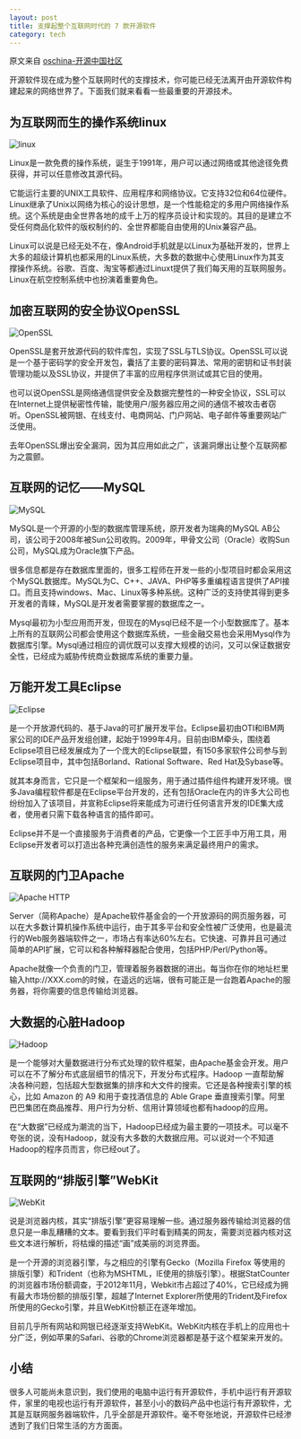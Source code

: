 ```yaml
---
layout: post
title: 支撑起整个互联网时代的 7 款开源软件
category: tech
---
```


原文来自 [oschina-开源中国社区](http://www.oschina.net/news/59493/7-opensource-software-support-internet)

开源软件现在成为整个互联网时代的支撑技术，你可能已经无法离开由开源软件构建起来的网络世界了。下面我们就来看看一些最重要的开源技术。

## 为互联网而生的操作系统linux
![linux](http://www.webhek.com/techug-res/uploads/2015/02/7.jpg)

Linux是一款免费的操作系统，诞生于1991年，用户可以通过网络或其他途径免费获得，并可以任意修改其源代码。

它能运行主要的UNIX工具软件、应用程序和网络协议。它支持32位和64位硬件。Linux继承了Unix以网络为核心的设计思想，是一个性能稳定的多用户网络操作系统。这个系统是由全世界各地的成千上万的程序员设计和实现的。其目的是建立不受任何商品化软件的版权制约的、全世界都能自由使用的Unix兼容产品。



Linux可以说是已经无处不在，像Android手机就是以Linux为基础开发的，世界上大多的超级计算机也都采用的Linux系统，大多数的数据中心使用Linux作为其支撑操作系统。谷歌、百度、淘宝等都通过Linuxt提供了我们每天用的互联网服务。Linux在航空控制系统中也扮演着重要角色。

## 加密互联网的安全协议OpenSSL
![OpenSSL](http://www.webhek.com/techug-res/uploads/2015/02/6.jpg)

OpenSSL是套开放源代码的软件库包，实现了SSL与TLS协议。OpenSSL可以说是一个基于密码学的安全开发包，囊括了主要的密码算法、常用的密钥和证书封装管理功能以及SSL协议，并提供了丰富的应用程序供测试或其它目的使用。

也可以说OpenSSL是网络通信提供安全及数据完整性的一种安全协议，SSL可以在Internet上提供秘密性传输，能使用户/服务器应用之间的通信不被攻击者窃听。OpenSSL被网银、在线支付、电商网站、门户网站、电子邮件等重要网站广泛使用。

去年OpenSSL爆出安全漏洞，因为其应用如此之广，该漏洞爆出让整个互联网都为之震颤。
 

## 互联网的记忆——MySQL
![MySQL](http://www.webhek.com/techug-res/uploads/2015/02/5.jpg)

MySQL是一个开源的小型的数据库管理系统，原开发者为瑞典的MySQL AB公司，该公司于2008年被Sun公司收购。2009年，甲骨文公司（Oracle）收购Sun公司，MySQL成为Oracle旗下产品。

很多信息都是存在数据库里面的，很多工程师在开发一些的小型项目时都会采用这个MySQL数据库。MySQL为C、C++、JAVA、PHP等多重编程语言提供了API接口。而且支持windows、Mac、Linux等多种系统。这种广泛的支持使其得到更多开发者的青睐，MySQL是开发者需要掌握的数据库之一。

Mysql最初为小型应用而开发，但现在的Mysql已经不是一个小型数据库了。基本上所有的互联网公司都会使用这个数据库系统，一些金融交易也会采用Mysql作为数据库引擎。Mysql通过相应的调优既可以支撑大规模的访问，又可以保证数据安全性，已经成为威胁传统商业数据库系统的重要力量。

## 万能开发工具Eclipse
![Eclipse ](http://www.webhek.com/techug-res/uploads/2015/02/4.jpg)

是一个开放源代码的、基于Java的可扩展开发平台。Eclipse最初由OTI和IBM两家公司的IDE产品开发组创建，起始于1999年4月。目前由IBM牵头，围绕着Eclipse项目已经发展成为了一个庞大的Eclipse联盟，有150多家软件公司参与到Eclipse项目中，其中包括Borland、Rational Software、Red Hat及Sybase等。

就其本身而言，它只是一个框架和一组服务，用于通过插件组件构建开发环境。很多Java编程软件都是在Eclipse平台开发的，还有包括Oracle在内的许多大公司也纷纷加入了该项目，并宣称Eclipse将来能成为可进行任何语言开发的IDE集大成者，使用者只需下载各种语言的插件即可。

Eclipse并不是一个直接服务于消费者的产品，它更像一个工匠手中万用工具，用Eclipse开发者可以打造出各种充满创造性的服务来满足最终用户的需求。

## 互联网的门卫Apache
![Apache HTTP ](http://www.webhek.com/techug-res/uploads/2015/02/3.jpg)

Server（简称Apache）是Apache软件基金会的一个开放源码的网页服务器，可以在大多数计算机操作系统中运行，由于其多平台和安全性被广泛使用，也是最流行的Web服务器端软件之一，市场占有率达60%左右。它快速、可靠并且可通过简单的API扩展，它可以和各种解释器配合使用，包括PHP/Perl/Python等。

Apache就像一个负责的门卫，管理着服务器数据的进出。每当你在你的地址栏里输入http://XXX.com的时候，在遥远的远端，很有可能正是一台跑着Apache的服务器，将你需要的信息传输给浏览器。

## 大数据的心脏Hadoop
![Hadoop](http://www.webhek.com/techug-res/uploads/2015/02/2.jpg)

是一个能够对大量数据进行分布式处理的软件框架，由Apache基金会开发。用户可以在不了解分布式底层细节的情况下，开发分布式程序。Hadoop 一直帮助解决各种问题，包括超大型数据集的排序和大文件的搜索。它还是各种搜索引擎的核心，比如 Amazon 的 A9 和用于查找酒信息的 Able Grape 垂直搜索引擎。阿里巴巴集团在商品推荐、用户行为分析、信用计算领域也都有hadoop的应用。

在“大数据”已经成为潮流的当下，Hadoop已经成为最主要的一项技术。可以毫不夸张的说，没有Hadoop，就没有大多数的大数据应用。可以说对一个不知道Hadoop的程序员而言，你已经out了。

## 互联网的“排版引擎”WebKit
![WebKit](http://www.webhek.com/techug-res/uploads/2015/02/1.jpg)

说是浏览器内核，其实“排版引擎”更容易理解一些。通过服务器传输给浏览器的信息只是一串乱糟糟的文本。要看到我们平时看到精美的网友，需要浏览器内核对这些文本进行解析，将枯燥的描述“画”成美丽的浏览界面。
 
是一个开源的浏览器引擎，与之相应的引擎有Gecko（Mozilla Firefox 等使用的排版引擎）和Trident（也称为MSHTML，IE使用的排版引擎）。根据StatCounter的浏览器市场份额调查，于2012年11月，Webkit市占超过了40%，它已经成为拥有最大市场份额的排版引擎，超越了Internet Explorer所使用的Trident及Firefox所使用的Gecko引擎，并且WebKit份额正在逐年增加。

目前几乎所有网站和网银已经逐渐支持WebKit。WebKit内核在手机上的应用也十分广泛，例如苹果的Safari、谷歌的Chrome浏览器都是基于这个框架来开发的。

## 小结
很多人可能尚未意识到，我们使用的电脑中运行有开源软件，手机中运行有开源软件，家里的电视也运行有开源软件，甚至小小的数码产品中也运行有开源软件，尤其是互联网服务器端软件，几乎全部是开源软件。毫不夸张地说，开源软件已经渗透到了我们日常生活的方方面面。
